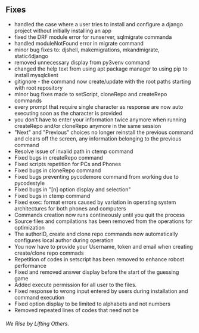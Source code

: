 ## Fixes
   - handled the case where a user tries to install and configure a django project without initially installing an app
   - fixed the DRF module error for runserver, sqlmigrate commanda
   - handled moduleNotFound error in migrate command
   - minor bug fixes to: djshell, makemigrations, mkandmigrate, static4django
   - removed unnecessary display from py3venv command
   - changed the help text from using apt package manager to using pip to install mysqlclient
   - gitignore - the command now create/update with the root paths starting with root repository
   - minor bug fixes made to setScript, cloneRepo and createRepo commands
   - every prompt that require single character as response are now auto executing soon as the character is provided
   - you don't have to enter your information twice anymore when running createRepo and/or cloneRepo anymore in the same session
   - "Next" and "Previous" choices no longer reinstall the previous command and clears off the screen, any information belonging to the previous command
   - Resolve issue of invalid path in ctemp command
   - Fixed bugs in createRepo command
   - Fixed scripts repetition for PCs and Phones
   - Fixed bugs in cloneRepo command
   - Fixed bugs preventing pycodemore command from working due to pycodestyle
   - Fixed bugs in "[n] option display and selection"
   - Fixed bugs in ctemp command
   - Fixed exec: format errors caused by variation in operating system architectures for both phones and computers
   - Commands creation now runs contineously until you quit the process
   - Source files and compilations has been removed from the operations for optimization
   - The authorID, create and clone repo commands now automatically configures local author during operation
   - You now have to provide your Username, token and email when creating create/clone repo commads
   - Repetition of codes in setscript has been removed to enhance robost performance 
   - Fixed and removed answer display before the start of the guessing game
   - Added execute permission for all user to the files.
   - Fixed response to wrong input entered by users during installation and command execution
   - Fixed option display to be limited to alphabets and not numbers
   - Removed repeated lines of codes that need not be



   ###### *We Rise by Lifting Others.*